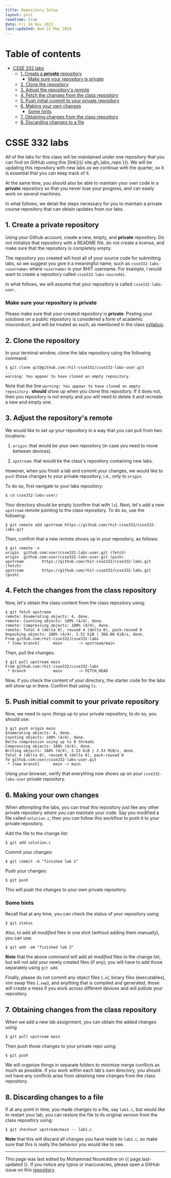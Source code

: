 ```yaml
---
title: Repository Setup
layout: post
readtime: true
date: Fri 24 Nov 2023
last-updated: Wed 22 May 2024
---
```


# Table of contents

<!-- vim-markdown-toc GFM -->

* [CSSE 332 labs](#csse-332-labs)
  * [1. Create a __private__ repository](#1-create-a-__private__-repository)
    * [Make sure your repository is private](#make-sure-your-repository-is-private)
  * [2. Clone the repository](#2-clone-the-repository)
  * [3. Adjust the repository's remote](#3-adjust-the-repositorys-remote)
  * [4. Fetch the changes from the class repository](#4-fetch-the-changes-from-the-class-repository)
  * [5. Push initial commit to your private repository](#5-push-initial-commit-to-your-private-repository)
  * [6. Making your own changes](#6-making-your-own-changes)
    * [Some hints](#some-hints)
  * [7. Obtaining changes from the class repository](#7-obtaining-changes-from-the-class-repository)
  * [8. Discarding changes to a file](#8-discarding-changes-to-a-file)

<!-- vim-markdown-toc -->

# CSSE 332 labs

All of the labs for this class will be maintained under one repository that you
can find on GitHub using this [link]({{ site.gh_labs_repo }}). We will be
updating this repository with new labs as we continue with the quarter, so it
is essential that you can keep track of it.

At the same time, you should also be able to maintain your own code in a
__private__ repository so that you never lose your progress, and can easily work
on several machines.

In what follows, we detail the steps necessary for you to maintain a private
course repository that can obtain updates from our labs.

## 1. Create a __private__ repository

Using your Github account, create a new, empty, and __private__ repository. Do
not initialize that repository with a README file, do not create a license, and
make sure that the repository is completely empty.

The repository you created will host all of your source code for submitting
labs, so we suggest you give it a meaningful name, such as
`csse332-labs-<username>` where `<username>` is your RHIT username. For example,
I would want to create a repository called `csse332-labs-noureddi`.

In what follows, we will assume that your repository is called
`csse332-labs-user`.

### Make sure your repository is private

Please make sure that your created repository is __private__. Posting your
solutions on a public repository is considered a form of academic misconduct,
and will be treated as such, as mentioned in the class
[syllabus]({{site.baseurl}}{{site.syllabuspath}}).

## 2. Clone the repository

In your terminal window, clone the labs repository using the following command:

  ```shell
  $ git clone git@github.com:rhit-csse332/csse332-labs-user.git
  ...
  warning: You appear to have cloned an empty repository.
  ```

Note that the line `warning: You appear to have cloned an empty repository.`
**should** show up when you clone this repository. If it does not, then you
repository is not empty and you will need to delete it and recreate a new and
empty one.

## 3. Adjust the repository's remote

We would like to set up your repository in a way that you can pull from two
locations:

  1. `origin`: that would be your own repository (in case you need to move
     between devices).

  2. `upstream`: that would be the class's repository containing new labs.

However, when you finish a lab and commit your changes, we would like to `push`
those changes to your private repository, i.e., only to `origin`.

To do so, first navigate to your labs repository:

  ```shell
  $ cd csse332-labs-user/
  ```

Your directory should be empty (confirm that with `ls`). Next, let's add a new
`upstream` remote pointing to the class repository. To do so, use the following:

  ```shell
  $ git remote add upstream https://github.com/rhit-csse332/csse332-labs.git
  ```

Then, confirm that a new remote shows up in your repository, as follows:

  ```shell
  $ git remote -v
  origin  github.com:user/csse332-labs-user.git (fetch)
  origin  github.com:user/csse332-labs-user.git (push)
  upstream        https://github.com/rhit-csse332/csse332-labs.git (fetch)
  upstream        https://github.com/rhit-csse332/csse332-labs.git (push)
  ```

## 4. Fetch the changes from the class repository

Now, let's obtain the class content from the class repository using:

  ```shell
  $ git fetch upstream
  remote: Enumerating objects: 4, done.
  remote: Counting objects: 100% (4/4), done.
  remote: Compressing objects: 100% (4/4), done.
  remote: Total 4 (delta 0), reused 4 (delta 0), pack-reused 0
  Unpacking objects: 100% (4/4), 2.51 KiB | 366.00 KiB/s, done.
  From github.com:rhit-csse332/csse332-labs
   * [new branch]      main       -> upstream/main
  ```

Then, pull the changes:

  ```shell
  $ git pull upstream main
  From github.com:rhit-csse332/csse332-labs
   * branch            main       -> FETCH_HEAD
  ```

Now, if you check the content of your directory, the starter code for the labs
will show up in there. Confirm that using `ls`.

## 5. Push initial commit to your private repository

Now, we need to sync things up to your private repository, to do so, you should
use:

  ```shell
  $ git push origin main
  Enumerating objects: 4, done.
  Counting objects: 100% (4/4), done.
  Delta compression using up to 8 threads
  Compressing objects: 100% (4/4), done.
  Writing objects: 100% (4/4), 2.53 KiB | 2.53 MiB/s, done.
  Total 4 (delta 0), reused 0 (delta 0), pack-reused 0
  To github.com:user/csse332-labs-user.git
   * [new branch]      main -> main
  ```

Using your browser, verify that everything now shows up on your
`csse332-labs-user` private repository.

## 6. Making your own changes

When attempting the labs, you can treat this repository just like any other
private repository where you can maintain your code. Say you modified a file
called `solution.c`, then you can follow this workflow to push it to your
private repository.

Add the file to the change list:

  ```shell
  $ git add solution.c
  ```

Commit your changes:

  ```shell
  $ git commit -m "finished lab 1"
  ```

Push your changes:

  ```shell
  $ git push
  ```

This will push the changes to your own private repository.

### Some hints

Recall that at any time, you can check the status of your repository using:

  ```shell
  $ git status
  ```

Also, to add all _modified_ files in one shot (without adding them manually),
you can use:

  ```shell
  $ git add -am "finished lab 2"
  ```

__Note__ that the above command will add all _modified_ files to the change
list, but will not add your newly created files (if any); you will have to add
those separately using `git add`.

Finally, please do not commit any object files (`.o`), binary files
(executables), vim swap files (`.swp`), and anything that is compiled and
generated, those will create a mess if you work across different devices and
will pollute your repository.

## 7. Obtaining changes from the class repository

When we add a new lab assignment, you can obtain the added changes using

  ```shell
  $ git pull upstream main
  ```

Then push those changes to your private repo using:

  ```shell
  $ git push
  ```

We will organize things in separate folders to minimize merge conflicts as much
as possible. If you work within each lab's own directory, you should not have
any conflicts arise from obtaining new changes from the class repository.

## 8. Discarding changes to a file

If at any point in time, you made changes to a file, say `lab1.c`, but would
like to restart your lab, you can restore the file to its original version from
the class repository using:

  ```shell
  $ git checkout upstream/main -- lab1.c
  ```

__Note__ that this will discard all changes you have made to `lab1.c`, so make
sure that this is really the behavior you would like to see.

---

This page was last edited by Mohammad Noureddine on {{ page.last-updated }}. If
you notice any typos or inaccuracies, please open a GitHub issue on this
[repository]({{site.gh_repository_url}}).

